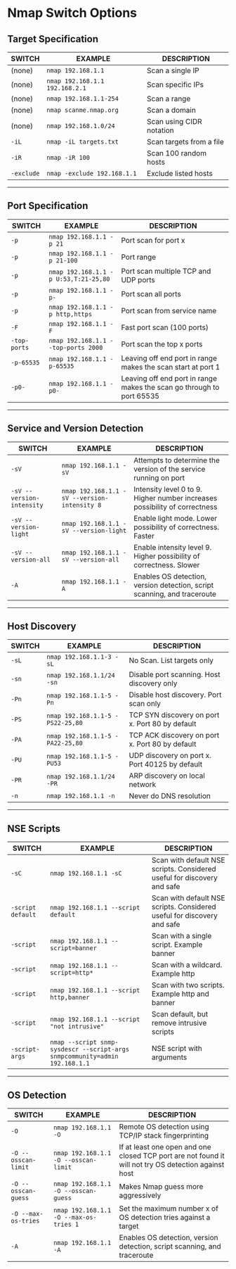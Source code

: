 # Nmap Switch Options

## Target Specification

| SWITCH      | EXAMPLE                   | DESCRIPTION                         |
|-------------|---------------------------|-------------------------------------|
| (none)      | `nmap 192.168.1.1`        | Scan a single IP                    |
| (none)      | `nmap 192.168.1.1 192.168.2.1` | Scan specific IPs               |
| (none)      | `nmap 192.168.1.1-254`    | Scan a range                        |
| (none)      | `nmap scanme.nmap.org`    | Scan a domain                       |
| (none)      | `nmap 192.168.1.0/24`     | Scan using CIDR notation            |
| `-iL`       | `nmap -iL targets.txt`    | Scan targets from a file            |
| `-iR`       | `nmap -iR 100`            | Scan 100 random hosts               |
| `-exclude`  | `nmap -exclude 192.168.1.1` | Exclude listed hosts              |

---

## Port Specification

| SWITCH              | EXAMPLE                              | DESCRIPTION                                                                 |
|---------------------|--------------------------------------|-----------------------------------------------------------------------------|
| `-p`                | `nmap 192.168.1.1 -p 21`             | Port scan for port x                                                        |
| `-p`                | `nmap 192.168.1.1 -p 21-100`         | Port range                                                                  |
| `-p`                | `nmap 192.168.1.1 -p U:53,T:21-25,80`| Port scan multiple TCP and UDP ports                                         |
| `-p`                | `nmap 192.168.1.1 -p-`               | Port scan all ports                                                         |
| `-p`                | `nmap 192.168.1.1 -p http,https`     | Port scan from service name                                                 |
| `-F`                | `nmap 192.168.1.1 -F`                | Fast port scan (100 ports)                                                  |
| `-top-ports`        | `nmap 192.168.1.1 --top-ports 2000`  | Port scan the top x ports                                                   |
| `-p-65535`          | `nmap 192.168.1.1 -p-65535`          | Leaving off end port in range makes the scan start at port 1                |
| `-p0-`              | `nmap 192.168.1.1 -p0-`              | Leaving off end port in range makes the scan go through to port 65535       |

---

## Service and Version Detection

| SWITCH                    | EXAMPLE                                         | DESCRIPTION                                                                     |
|---------------------------|-------------------------------------------------|---------------------------------------------------------------------------------|
| `-sV`                     | `nmap 192.168.1.1 -sV`                          | Attempts to determine the version of the service running on port                |
| `-sV --version-intensity`  | `nmap 192.168.1.1 -sV --version-intensity 8`    | Intensity level 0 to 9. Higher number increases possibility of correctness      |
| `-sV --version-light`      | `nmap 192.168.1.1 -sV --version-light`          | Enable light mode. Lower possibility of correctness. Faster                     |
| `-sV --version-all`        | `nmap 192.168.1.1 -sV --version-all`            | Enable intensity level 9. Higher possibility of correctness. Slower             |
| `-A`                      | `nmap 192.168.1.1 -A`                           | Enables OS detection, version detection, script scanning, and traceroute        |

---

## Host Discovery

| SWITCH         | EXAMPLE                                     | DESCRIPTION                                                         |
|----------------|---------------------------------------------|---------------------------------------------------------------------|
| `-sL`          | `nmap 192.168.1.1-3 -sL`                    | No Scan. List targets only                                           |
| `-sn`          | `nmap 192.168.1.1/24 -sn`                   | Disable port scanning. Host discovery only                           |
| `-Pn`          | `nmap 192.168.1.1-5 -Pn`                    | Disable host discovery. Port scan only                               |
| `-PS`          | `nmap 192.168.1.1-5 -PS22-25,80`            | TCP SYN discovery on port x. Port 80 by default                      |
| `-PA`          | `nmap 192.168.1.1-5 -PA22-25,80`            | TCP ACK discovery on port x. Port 80 by default                      |
| `-PU`          | `nmap 192.168.1.1-5 -PU53`                  | UDP discovery on port x. Port 40125 by default                       |
| `-PR`          | `nmap 192.168.1.1/24 -PR`                   | ARP discovery on local network                                       |
| `-n`           | `nmap 192.168.1.1 -n`                       | Never do DNS resolution                                              |

---

## NSE Scripts

| SWITCH            | EXAMPLE                                                    | DESCRIPTION                                                                 |
|-------------------|------------------------------------------------------------|-----------------------------------------------------------------------------|
| `-sC`             | `nmap 192.168.1.1 -sC`                                     | Scan with default NSE scripts. Considered useful for discovery and safe     |
| `-script default` | `nmap 192.168.1.1 --script default`                        | Scan with default NSE scripts. Considered useful for discovery and safe     |
| `-script`         | `nmap 192.168.1.1 --script=banner`                         | Scan with a single script. Example banner                                   |
| `-script`         | `nmap 192.168.1.1 --script=http*`                          | Scan with a wildcard. Example http                                          |
| `-script`         | `nmap 192.168.1.1 --script http,banner`                    | Scan with two scripts. Example http and banner                              |
| `-script`         | `nmap 192.168.1.1 --script "not intrusive"`                | Scan default, but remove intrusive scripts                                  |
| `-script-args`    | `nmap --script snmp-sysdescr --script-args snmpcommunity=admin 192.168.1.1` | NSE script with arguments                                                  |

---

## OS Detection

| SWITCH                | EXAMPLE                                        | DESCRIPTION                                                                 |
|-----------------------|------------------------------------------------|-----------------------------------------------------------------------------|
| `-O`                  | `nmap 192.168.1.1 -O`                          | Remote OS detection using TCP/IP stack fingerprinting                       |
| `-O --osscan-limit`   | `nmap 192.168.1.1 -O --osscan-limit`           | If at least one open and one closed TCP port are not found it will not try OS detection against host |
| `-O --osscan-guess`   | `nmap 192.168.1.1 -O --osscan-guess`           | Makes Nmap guess more aggressively                                          |
| `-O --max-os-tries`   | `nmap 192.168.1.1 -O --max-os-tries 1`         | Set the maximum number x of OS detection tries against a target             |
| `-A`                  | `nmap 192.168.1.1 -A`                          | Enables OS detection, version detection, script scanning, and traceroute    |
